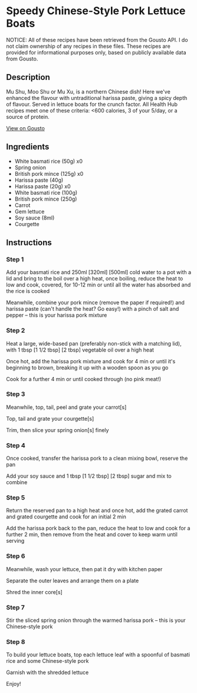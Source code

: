 # Speedy Chinese-Style Pork Lettuce Boats

NOTICE: All of these recipes have been retrieved from the Gousto API. I do not claim ownership of any recipes in these files. These recipes are provided for informational purposes only, based on publicly available data from Gousto.

## Description

Mu Shu, Moo Shu or Mu Xu, is a northern Chinese dish! Here we've enhanced the flavour with untraditional harissa paste, giving a spicy depth of flavour. Served in lettuce boats for the crunch factor. All Health Hub recipes meet one of these criteria: <600 calories, 3 of your 5/day, or a source of protein.

[View on Gousto](https://www.gousto.co.uk/recipes/cookbook/speedy-chinese-pork-baby-gem-boats)

## Ingredients

- White basmati rice (50g) x0
- Spring onion
- British pork mince (125g) x0
- Harissa paste (40g)
- Harissa paste (20g) x0
- White basmati rice (100g)
- British pork mince (250g)
- Carrot
- Gem lettuce
- Soy sauce (8ml)
- Courgette

## Instructions


### Step 1

Add your basmati rice and 250ml <span class="text-purple">[320ml]</span> <span class="text-danger">[500ml]</span> cold water to a pot with a lid and bring to the boil over a high heat, once boiling, reduce the heat to low and cook, covered, for 10-12 min or until all the water has absorbed and the rice is cooked

Meanwhile, combine your pork mince (remove the paper if required!) and harissa paste (can't handle the heat? Go easy!) with a pinch of salt and pepper – this is your harissa pork mixture


### Step 2

Heat a large, wide-based pan (preferably non-stick with a matching lid), with 1 tbsp <span class="text-purple">[1 1/2 tbsp]</span> <span class="text-danger">[2 tbsp]</span> vegetable oil over a high heat

Once hot, add the harissa pork mixture and cook for 4 min or until it's beginning to brown, breaking it up with a wooden spoon as you go

Cook for a further 4 min or until cooked through (no pink meat!)


### Step 3

Meanwhile, top, tail, peel and grate your carrot[s]

Top, tail and grate your courgette[s]

Trim, then slice your spring onion[s] finely


### Step 4

Once cooked, transfer the harissa pork to a clean mixing bowl, reserve the pan

Add your soy sauce and 1 tbsp <span class="text-purple">[1 1/2 tbsp]</span> <span class="text-danger">[2 tbsp]</span> sugar and mix to combine


### Step 5

Return the reserved pan to a high heat and once hot, add the grated carrot and grated courgette and cook for an initial 2 min

Add the harissa pork back to the pan, reduce the heat to low and cook for a further 2 min, then remove from the heat and cover to keep warm until serving


### Step 6

Meanwhile, wash your lettuce, then pat it dry with kitchen paper

Separate the outer leaves and arrange them on a plate

Shred the inner core[s]


### Step 7

Stir the sliced spring onion through the warmed harissa pork – this is your Chinese-style pork

### Step 8

To build your lettuce boats, top each lettuce leaf with a spoonful of basmati rice and some Chinese-style pork

Garnish with the shredded lettuce

Enjoy!


